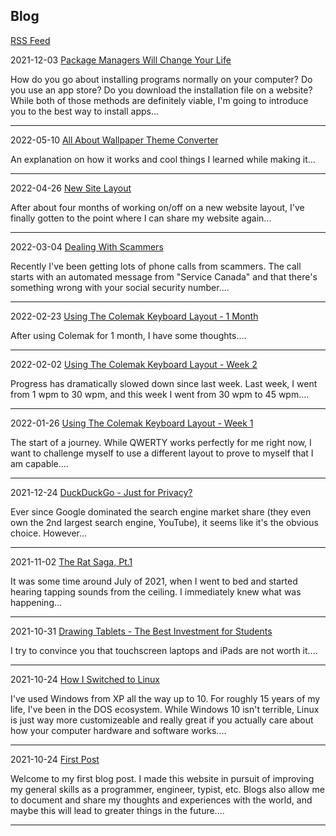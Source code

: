 ## Blog
[RSS Feed](./feed.xml)

2021-12-03 [Package Managers Will Change Your Life](./blog/2021-12-03-package-managers.html)

How do you go about installing programs normally on your computer? Do you use an app store? Do you download the installation file on a website? While both of those methods are definitely viable, I'm going to introduce you to the best way to install apps...
___
2022-05-10 [All About Wallpaper Theme Converter](./blog/2022-05-10-wallpaper-theme-converter.html)

An explanation on how it works and cool things I learned while making it...
___
2022-04-26 [New Site Layout](./blog/2022-04-26-change-to-new-layout.html)

After about four months of working on/off on a new website layout, I've finally gotten to the point where I can share my website again...
___
2022-03-04 [Dealing With Scammers](./blog/2022-03-04-service-canada-scammers.html)

Recently I've been getting lots of phone calls from scammers. The call starts with an automated message from "Service Canada" and that there's something wrong with your social security number....
___
2022-02-23 [Using The Colemak Keyboard Layout - 1 Month](./blog/2022-02-23-switching-to-colemak-m1.html)

After using Colemak for 1 month, I have some thoughts....
___
2022-02-02 [Using The Colemak Keyboard Layout - Week 2](./blog/2022-02-02-switching-to-colemak-w2.html)

Progress has dramatically slowed down since last week. Last week, I went from 1 wpm to 30 wpm, and this week I went from 30 wpm to 45 wpm....
___
2022-01-26 [Using The Colemak Keyboard Layout - Week 1](./blog/2022-01-26-switching-to-colemak-w1.html)

The start of a journey. While QWERTY works perfectly for me right now, I want to challenge myself to use a different layout to prove to myself that I am capable....
___
2021-12-24 [DuckDuckGo - Just for Privacy?](./blog/2021-12-24-duckduckgo-vs-google.html)

Ever since Google dominated the search engine market share (they even own the 2nd largest search engine, YouTube), it seems like it's the obvious choice. However...
___
2021-11-02 [The Rat Saga, Pt.1](./blog/2021-11-02-rat-saga-1.html)

It was some time around July of 2021, when I went to bed and started hearing tapping sounds from the ceiling. I immediately knew what was happening...
___
2021-10-31 [Drawing Tablets - The Best Investment for Students](./blog/2021-10-31-drawing-tablets-best-investment.html)

 I try to convince you that touchscreen laptops and iPads are not worth it....
___
2021-10-24 [How I Switched to Linux](./blog/2021-10-24-how-i-switched-to-linux.html)

I've used Windows from XP all the way up to 10. For roughly 15 years of my life, I've been in the DOS ecosystem. While Windows 10 isn't terrible, Linux is just way more customizeable and really great if you actually care about how your computer hardware and software works....
___
2021-10-24 [First Post](./blog/2021-10-24-first-post.html)


Welcome to my first blog post. I made this website in pursuit of improving my general skills as a programmer, engineer, typist, etc. Blogs also allow me to document and share my thoughts and experiences with the world, and maybe this will lead to greater things in the future....
___


